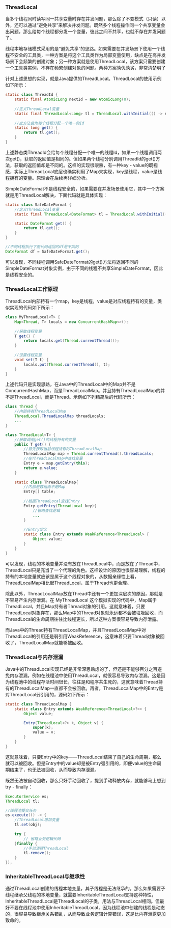 ### ThreadLocal

当多个线程同时读写同一共享变量时存在并发问题，那么除了不变模式（只读）以外，还可以通过“避免共享”来解决并发问题。既然多个线程操作同一个共享变量会出问题，那么给每个线程都分发一个变量，彼此之间不共享，也就不存在并发问题了。

线程本地存储模式采用的是“避免共享”的思路。如果需要在并发场景下使用一个线程不安全的工具类，一种方案是将这个工具类作为局部变量使用，缺点是在高并发场景下会频繁的创建对象；另一种方案就是使用ThreadLocal，该方案只需要创建一个工具类实例，不存在频繁创建对象的问题。两种方案孰优孰劣，非常清楚明了

针对上述思想的实现，就是Java提供的ThreadLocal。ThreadLocal的使用示例如下所示：

```java
static class ThreadId {
    static final AtomicLong nextId = new AtomicLong(0);
    
    //定义ThreadLocal变量
    static final ThreadLocal<Long> tl = ThreadLocal.withInitial(() -> nextId.getAndIncrement());
    
    //此方法会为每个线程分配一个唯一的Id
    static long get() {
        return tl.get();
    }
}
```

上述静态类ThreadId会给每个线程分配一个唯一的线程Id，如果一个线程调用两次get()，获取的返回值是相同的。但如果两个线程分别调用ThreadId的get()方法，获取的返回值却是不同的。这样的实现很眼熟，有一种key - value的既视感，实际上ThreadLocal底层也确实利用了Map来实现，key是线程，value是线程拥有的变量。原理会在后续再详细分析。

SimpleDateFormat不是线程安全的，如果需要在并发场景使用它，其中一个方案就是用ThreadLocal解决，下面代码就是具体实现：

```java
static class SafeDateFormat {
    //定义ThreadLocal变量
    static final ThreadLocal<DateFormat> tl = ThreadLocal.withInitial(() -> new SimpleDateFormat("yyyy-MM-dd HH:mm:ss"));

    static DateFormat get() {
        return tl.get();
    }
}

//不同线程执行下面代码返回的df是不同的
DateFormat df = SafeDateFormat.get();
```

可以发现，不同线程调用SafeDateFormat的get()方法将返回不同的SimpleDateFormat对象实例，由于不同的线程不共享SimpleDateFormat，因此是线程安全的。



### ThreadLocal工作原理

ThreadLocal内部持有一个map，key是线程，value是对应线程持有的变量，类似实现的代码如下所示：

```java
class MyThreadLocal<T> {
    Map<Thread, T> locals = new ConcurrentHashMap<>();
    
    //获取线程变量
    T get() {
        return locals.get(Thread.currentThread());
    }
    
    //设置线程变量
    void set(T t) {
        locals.put(Thread.currentThread(), t);
    }
}
```

上述代码只是实现思路，在Java中的ThreadLocal中的Map并不是ConcurrentHashMap，而是ThreadLocalMap。并且持有ThreadLocalMap的并不是ThreadLocal，而是Thread。示例如下列精简后的代码所示：

```java
class Thread {
    //内部持有ThreadLocalMap
    ThreadLocal.ThreadLocalMap threadLocals;
	...
}

class ThreadLocal<T> {
    //获取调用get()的线程持有的变量
    public T get() {
        //首先获取当前线程持有的ThreadLocalMap
        ThreadLocalMap map = Thread.currentThread().threadLocals;
        //在ThreadLocalMap中查找变量
        Entry e = map.getEntry(this);
        return e.value;
    }
    
    static class ThreadLocalMap{
        //内部是数组而不是Map
        Entry[] table;
        
        //根据ThreadLocal查找Entry
        Entry getEntry(ThreadLocal key){
            //省略查找逻辑
            ...
        }
        
        //Entry定义
        static class Entry extends WeakReference<ThreadLocal> {
            Object value;
        }
    }
}
```

可以发现，线程的本地变量并没有放在ThreadLocal中，而是放在了Thread中，ThreadLocal只是充当了一个代理的角色。这样设计的原因也很容易理解，线程的持有的本地变量就应该是属于这个线程对象的，从数据亲缘性上看，ThreadLocalMap相比起ThreadLocal，属于Thread也更合理。

除此以外，ThreadLocalMap放在Thread中还有一个更加深层次的原因，那就是不容易产生内存泄漏。在 MyThreadLocal 这个模拟实现的代码中，Map属于ThreadLocal，并且Map持有者Thread对象的引用。这就意味着，只要ThreadLocal对象存在，那么Map中的Thread对象就永远都不会被垃圾回收，而ThreadLocal的生命周期往往比线程更长，所以这种方案很容易导致内存泄露。

而Java中的Thread持有ThreadLocalMap，并且ThreadLocalMap中对ThreadLocal的引用还是弱引用WeakReference，这意味着只要Thread对象被回收了，ThreadLocalMap就能够被回收。





### ThreadLocal与内存泄漏

Java中的ThreadLocal实现已经是非常深思熟虑的了，但还是不能够百分之百避免内存泄漏，例如在线程池中使用ThreadLocal，就很容易导致内存泄漏。这是因为线程池中的线程存活时间很长，往往是和程序共生死的，这就意味着Thread持有的ThreadLocalMap一直都不会被回收。再者，ThreadLocalMap中的Entry是对ThreadLocal弱引用的，源码如下所示：

```java
static class ThreadLocalMap {
    static class Entry extends WeakReference<ThreadLocal<?>> {
        Object value;

        Entry(ThreadLocal<?> k, Object v) {
            super(k);
            value = v;
        }
    }
}
```

这就意味着，只要Entry中的key——ThreadLocal结束了自己的生命周期，那么就可以被回收。但是Entry中的value却是被Entry强引用的，即便value的生命周期结束了，也无法被回收，从而导致内存泄漏。

既然无法被自动回收，那么只好手动回收了，提到手动释放内存，就能够马上想到try - finally：

```java
ExecutorService es;
ThreadLocal tl;

//线程池提交任务
es.execute(() -> {
    //ThreadLocal增加变量
    tl.set(obj);
    
    try {
        // 省略业务逻辑代码
    }finally {
        //手动清理ThreadLocal 
        tl.remove();
    }
});
```





### InheritableThreadLocal与继承性

通过ThreadLocal创建的线程本地变量，其子线程是无法继承的。那么如果需要子线程继承父线程的本地变量，就需要InheritableThreadLocal支持这种特性，InheritableThreadLocal是ThreadLocal的子类，用法与ThreadLocal相同。但最好不要在线程池中使用InheritableThreadLocal，因为线程池中创建的线程是动态的，很容易导致继承关系错乱，从而导致业务逻辑计算错误，这是比内存泄露更加致命的。





